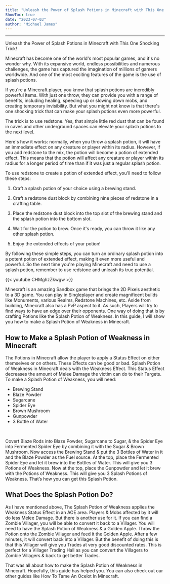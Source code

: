```yaml
---
title: "Unleash the Power of Splash Potions in Minecraft with This One Shocking Trick!"
ShowToc: true 
date: "2023-07-03"
author: "Michael James"
---
```

*****
Unleash the Power of Splash Potions in Minecraft with This One Shocking Trick!

Minecraft has become one of the world's most popular games, and it's no wonder why. With its expansive world, endless possibilities and numerous challenges, the game has captured the imagination of millions of gamers worldwide. And one of the most exciting features of the game is the use of splash potions.

If you're a Minecraft player, you know that splash potions are incredibly powerful items. With just one throw, they can provide you with a range of benefits, including healing, speeding up or slowing down mobs, and creating temporary invisibility. But what you might not know is that there's one shocking trick that can make your splash potions even more powerful.

The trick is to use redstone. Yes, that simple little red dust that can be found in caves and other underground spaces can elevate your splash potions to the next level.

Here's how it works: normally, when you throw a splash potion, it will have an immediate effect on any creature or player within its radius. However, if you add redstone to the mix, the potion will become a potion of extended effect. This means that the potion will affect any creature or player within its radius for a longer period of time than if it was just a regular splash potion.

To use redstone to create a potion of extended effect, you'll need to follow these steps:

1. Craft a splash potion of your choice using a brewing stand.

2. Craft a redstone dust block by combining nine pieces of redstone in a crafting table.

3. Place the redstone dust block into the top slot of the brewing stand and the splash potion into the bottom slot.

4. Wait for the potion to brew. Once it's ready, you can throw it like any other splash potion.

5. Enjoy the extended effects of your potion!

By following these simple steps, you can turn an ordinary splash potion into a potent potion of extended effect, making it even more useful and powerful. So the next time you're playing Minecraft and need to use a splash potion, remember to use redstone and unleash its true potential.

{{< youtube CHMghzZkwgw >}} 



Minecraft is an amazing Sandbox game that brings the 2D Pixels aesthetic to a 3D game. You can play in Singleplayer and create magnificent builds like Monuments, various Realms, Redstone Machines, etc. Aside from building, Minecraft also has a PvP aspect to it. As such, Players will try to find ways to have an edge over their opponents. One way of doing that is by crafting Potions like the Splash Potion of Weakness. In this guide, I will show you how to make a Splash Potion of Weakness in Minecraft.
 
## How to Make a Splash Potion of Weakness in Minecraft
 

 
The Potions in Minecraft allow the player to apply a Status Effect on either themselves or on others. These Effects can be good or bad. Splash Potion of Weakness in Minecraft deals with the Weakness Effect. This Status Effect decreases the amount of Melee Damage the victim can do to their Targets. To make a Splash Potion of Weakness, you will need:
 
- Brewing Stand
 - Blaze Powder
 - Sugarcane
 - Spider Eye
 - Brown Mushroom
 - Gunpowder
 - 3 Bottle of Water

 
 
 
Covert Blaze Rods into Blaze Powder, Sugarcane to Sugar, & the Spider Eye into Fermented Spider Eye by combining it with the Sugar & Brown Mushroom. Now access the Brewing Stand & put the 3 Bottles of Water in it and the Blaze Powder as the Fuel source. At the top, place the Fermented Spider Eye and let it brew into the Bottles of Water. This will give you 3 Potions of Weakness. Now at the top, place the Gunpowder and let it brew with the Potions of Weakness. This will give you 3 Splash Potions of Weakness. That’s how you can get this Splash Potion.
 
## What Does the Splash Potion Do?
 
As I have mentioned above, The Splash Potion of Weakness applies the Weakness Status Effect in an AOE area. Players & Mobs affected by it will do less Melee Damage. But there is another use for it. If you can find a Zombie Villager, you will be able to convert it back to a Villager. You will need to have the Splash Potion of Weakness & a Golden Apple. Throw the Potion onto the Zombie Villager and feed it the Golden Apple. After a few minutes, it will convert back into a Villager. But the benefit of doing this is that this Villager will give you Trades at very good discounted rates. This is perfect for a Villager Trading Hall as you can convert the Villagers to Zombie Villagers & back to get better Trades.
 
That was all about how to make the Splash Potion of Weakness in Minecraft. Hopefully, this guide has helped you. You can also check out our other guides like How To Tame An Ocelot In Minecraft.




